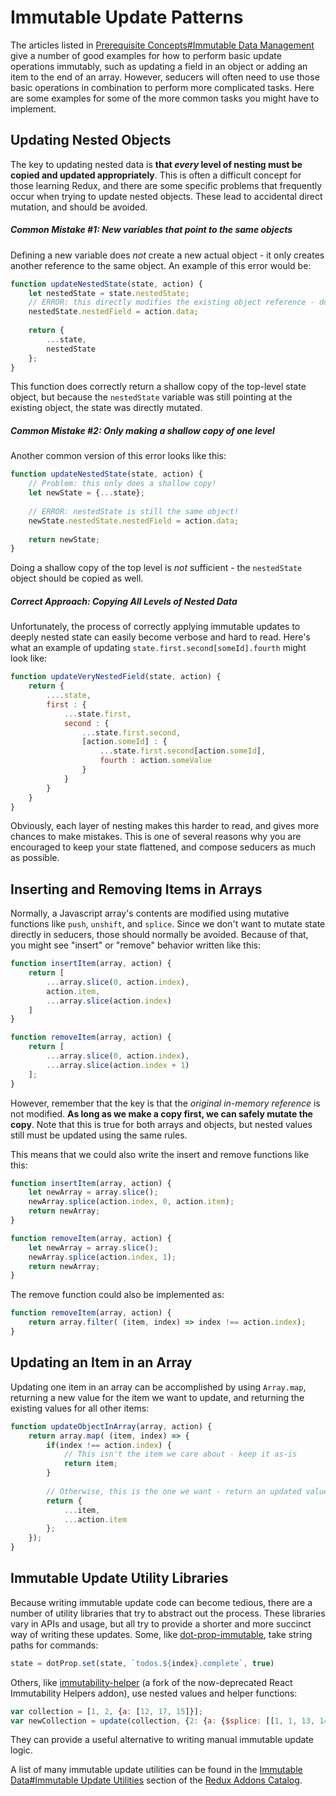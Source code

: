 # Immutable Update Patterns

The articles listed in [Prerequisite Concepts#Immutable Data Management](PrerequisiteConcepts.md#immutable-data-management) give a number of good examples for how to perform basic update operations immutably, such as updating a field in an object or adding an item to the end of an array.  However, seducers will often need to use those basic operations in combination to perform more complicated tasks.  Here are some examples for some of the more common tasks you might have to implement.

## Updating Nested Objects

The key to updating nested data is **that _every_ level of nesting must be copied and updated appropriately**.  This is often a difficult concept for those learning Redux, and there are some specific problems that frequently occur when trying to update nested objects.  These lead to accidental direct mutation, and should be avoided.

##### Common Mistake #1: New variables that point to the same objects


Defining a new variable does _not_ create a new actual object - it only creates another reference to the same object.  An example of this error would be:

```js
function updateNestedState(state, action) {
    let nestedState = state.nestedState;
    // ERROR: this directly modifies the existing object reference - don't do this!
    nestedState.nestedField = action.data;
    
    return {
        ...state,
        nestedState
    };
}
```

This function does correctly return a shallow copy of the top-level state object, but because the `nestedState` variable was still pointing at the existing object, the state was directly mutated.  


##### Common Mistake #2: Only making a shallow copy of one level

Another common version of this error looks like this:

```js
function updateNestedState(state, action) {
    // Problem: this only does a shallow copy!
    let newState = {...state};
    
    // ERROR: nestedState is still the same object!
    newState.nestedState.nestedField = action.data;
    
    return newState;
}
```

Doing a shallow copy of the top level is _not_ sufficient - the `nestedState` object should be copied as well.


##### Correct Approach: Copying All Levels of Nested Data

Unfortunately, the process of correctly applying immutable updates to deeply nested state can easily become verbose and hard to read.  Here's what an example of updating `state.first.second[someId].fourth` might look like:

```js
function updateVeryNestedField(state, action) {
    return {
        ....state,
        first : {
            ...state.first,
            second : {
                ...state.first.second,
                [action.someId] : {
                    ...state.first.second[action.someId],
                    fourth : action.someValue
                }
            }
        }
    }
}
```

Obviously, each layer of nesting makes this harder to read, and gives more chances to make mistakes.  This is one of several reasons why you are encouraged to keep your state flattened, and compose seducers as much as possible.


## Inserting and Removing Items in Arrays

Normally, a Javascript array's contents are modified using mutative functions like `push`, `unshift`, and `splice`.  Since we don't want to mutate state directly in seducers, those should normally be avoided.  Because of that, you might see "insert" or "remove" behavior written like this:

```js
function insertItem(array, action) {
    return [
        ...array.slice(0, action.index),
        action.item,
        ...array.slice(action.index)
    ]
}

function removeItem(array, action) {
    return [
        ...array.slice(0, action.index),
        ...array.slice(action.index + 1)
    ];
}
```

However, remember that the key is that the _original in-memory reference_ is not modified.  **As long as we make a copy first, we can safely mutate the copy**.  Note that this is true for both arrays and objects, but nested values still must be updated using the same rules.

This means that we could also write the insert and remove functions like this:

```js
function insertItem(array, action) {
    let newArray = array.slice();
    newArray.splice(action.index, 0, action.item);
    return newArray;
}

function removeItem(array, action) {
    let newArray = array.slice();
    newArray.splice(action.index, 1);
    return newArray;
}
```

The remove function could also be implemented as:

```js
function removeItem(array, action) {
    return array.filter( (item, index) => index !== action.index);
}
```

## Updating an Item in an Array

Updating one item in an array can be accomplished by using `Array.map`, returning a new value for the item we want to update, and returning the existing values for all other items:

```js
function updateObjectInArray(array, action) {
    return array.map( (item, index) => {
        if(index !== action.index) {
            // This isn't the item we care about - keep it as-is
            return item;
        }
        
        // Otherwise, this is the one we want - return an updated value
        return {
            ...item,
            ...action.item
        };    
    });
}
```



## Immutable Update Utility Libraries

Because writing immutable update code can become tedious, there are a number of utility libraries that try to abstract out the process.  These libraries vary in APIs and usage, but all try to provide a shorter and more succinct way of writing these updates.  Some, like [dot-prop-immutable](https://github.com/debitoor/dot-prop-immutable), take string paths for commands:
```js
state = dotProp.set(state, `todos.${index}.complete`, true)
```

Others, like [immutability-helper](https://github.com/kolodny/immutability-helper) (a fork of the now-deprecated React Immutability Helpers addon), use nested values and helper functions:
```js
var collection = [1, 2, {a: [12, 17, 15]}];
var newCollection = update(collection, {2: {a: {$splice: [[1, 1, 13, 14]]}}});
```

They can provide a useful alternative to writing manual immutable update logic.

A list of many immutable update utilities can be found in the [Immutable Data#Immutable Update Utilities](https://github.com/markerikson/redux-ecosystem-links/blob/master/immutable-data.md#immutable-update-utilities) section of the [Redux Addons Catalog](https://github.com/markerikson/redux-ecosystem-links).
